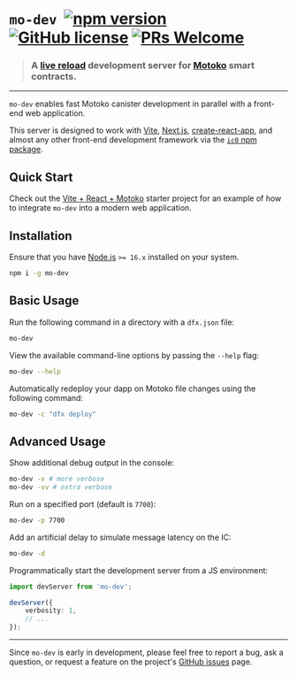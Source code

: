 
# `mo-dev` &nbsp;[![npm version](https://img.shields.io/npm/v/mo-dev.svg?logo=npm)](https://www.npmjs.com/package/mo-dev) [![GitHub license](https://img.shields.io/badge/license-Apache%202.0-blue.svg)](https://opensource.org/licenses/Apache-2.0) [![PRs Welcome](https://img.shields.io/badge/PRs-welcome-brightgreen.svg)](https://github.com/dfinity/motoko-dev-server/issues)

> ### A [live reload](https://blog.logrocket.com/complete-guide-full-stack-live-reload/) development server for [Motoko](https://smartcontracts.org/) smart contracts.

---

`mo-dev` enables fast Motoko canister development in parallel with a front-end web application. 

This server is designed to work with [Vite](https://vitejs.dev/), [Next.js](https://nextjs.org/), [create-react-app](https://create-react-app.dev/), and almost any other front-end development framework via the [`ic0` npm package](https://www.npmjs.com/package/ic0). 

## Quick Start

Check out the [Vite + React + Motoko](https://github.com/dfinity/motoko-dev-server/tree/main/examples/vite-react/) starter project for an example of how to integrate `mo-dev` into a modern web application.

## Installation

Ensure that you have [Node.js](https://nodejs.org/en/) `>= 16.x` installed on your system.

```sh
npm i -g mo-dev
```

## Basic Usage

Run the following command in a directory with a `dfx.json` file:

```sh
mo-dev
```

View the available command-line options by passing the `--help` flag:

```sh
mo-dev --help
```

Automatically redeploy your dapp on Motoko file changes using the following command:

```sh
mo-dev -c "dfx deploy"
```

## Advanced Usage

Show additional debug output in the console:

```sh
mo-dev -v # more verbose
mo-dev -vv # extra verbose
```

Run on a specified port (default is `7700`):

```sh
mo-dev -p 7700
```

Add an artificial delay to simulate message latency on the IC:

```sh
mo-dev -d
```

Programmatically start the development server from a JS environment:

```ts
import devServer from 'mo-dev';

devServer({
    verbosity: 1,
    // ...
});
```

---

Since `mo-dev` is early in development, please feel free to report a bug, ask a question, or request a feature on the project's [GitHub issues](https://github.com/dfinity/motoko-dev-server/issues) page. 